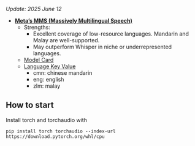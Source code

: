 
_Update: 2025 June 12_

- [**Meta’s MMS (Massively Multilingual Speech)**](https://github.com/facebookresearch/fairseq/tree/main/examples/mms)
    - Strengths: 
        - Excellent coverage of low-resource languages. Mandarin and Malay are well-supported. 
        - May outperform Whisper in niche or underrepresented languages.
    - [Model Card](https://huggingface.co/facebook/mms-1b-all)
    - [Language Key Value](https://dl.fbaipublicfiles.com/mms/misc/language_coverage_mms.html)
        - cmn: chinese mandarin
        - eng: english
        - zlm: malay


## How to start
Install torch and torchaudio with
```
pip install torch torchaudio --index-url https://download.pytorch.org/whl/cpu
```



